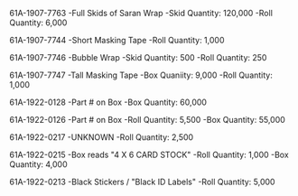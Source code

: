 61A-1907-7763
  -Full Skids of Saran Wrap
  -Skid Quantity: 120,000
  -Roll Quantity: 6,000
  
61A-1907-7744
  -Short Masking Tape
  -Roll Quantity: 1,000
  
61A-1907-7746
  -Bubble Wrap
  -Skid Quantity: 500
  -Roll Quantity: 250
  
61A-1907-7747
  -Tall Masking Tape
  -Box Quaniity: 9,000
  -Roll Quantity: 1,000

61A-1922-0128
  -Part # on Box
  -Box Quantity: 60,000

61A-1922-0126
  -Part # on Box
  -Roll Quantity: 5,500
  -Box Quantity: 55,000

61A-1922-0217
  -UNKNOWN
  -Roll Quantity: 2,500

61A-1922-0215
  -Box reads "4 X 6 CARD STOCK"
  -Roll Quantity: 1,000
  -Box Quantity: 4,000

61A-1922-0213
  -Black Stickers / "Black ID Labels"
  -Roll Quantity: 5,000

  
